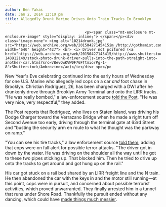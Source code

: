 ```yaml
---
author: Ben Yakas
date: Jan 2, 2014 12:10 pm
title: Allegedly Drunk Marine Drives Onto Train Tracks In Brooklyn
---
```


	
										<p><span class="mt-enclosure mt-enclosure-image" style="display: inline;"> </span></p><div class="image-none"> <img alt="10214drunk.jpg" src="https://web.archive.org/web/20150427145415im_/http://gothamist.com/attachments/byakas/10214drunk.jpg" width="640" height="427"> <br> <i> Driver not pcitured (<a href="https://web.archive.org/web/20150427145415/http://www.shutterstock.com/pic-140912149/stock-photo-drunk-driver-pulls-into-the-path-straight-into-another-car.html?src=VBevQwKVW0F7GFTtmiorPg-1-8">Shutterstock/Ambrozino</a>)</i></div> <p></p>

<p>New Year&apos;s Eve celebrating continued into the early hours of Wednesday for one U.S. Marine who allegedly led cops on a car<em> and</em> foot chase in Brooklyn. Christian Rodriguez, 26, has been charged with a DWI after he drunkenly drove through Brooklyn Army Terminal and onto the LIRR tracks. &quot;He was really bombed,&quot; a law-enforcement source <a href="https://web.archive.org/web/20150427145415/http://nypost.com/2014/01/01/drunk-marine-sends-cops-on-car-foot-chase/">told the Post</a>. &quot;He was very nice, very respectful,&quot; they added.</p>

<p>The Post reports that Rodriguez, who lives on Staten Island, was driving his Dodge Charger toward the Verrazano Bridge when he made a right turn off Second Avenue too early, driving through the terminal gate at 63rd Street and &quot;busting the security arm en route to what he thought was the parkway on ramp.&quot; </p>

<p>&quot;You can see his tire tracks,&quot; a law enforcement source <a href="https://web.archive.org/web/20150427145415/http://nypost.com/2014/01/01/terror-scare-after-drunk-marine-drives-onto-lirr-tracks/">told them</a>, adding that cops were on full alert for possible terror attacks. &quot;The driver got in down by the water. He was driving on the shoulder all the way until he got to these two pipes sticking up. That blocked him. Then he tried to drive up onto the tracks to get around and got hung up on the rail.&quot;</p>

<p>His car got stuck on a rail bed shared by an LIRR freight line and the N train. He then abandoned the car with the keys in and the motor still running&#x2014;at this point, cops were in pursuit, and concerned about possible terrorist activities, which proved unwarranted. They finally arrested him in a tunnel that runs under Shore Road. Thankfully the pursuit ended without any dancing, which could have <a href="https://web.archive.org/web/20150427145415/http://www.youtube.com/watch?v=qCXs4rv-38w">made things much messier</a>. </p>					
										
									
				